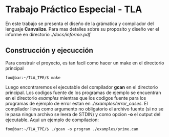 # Trabajo Práctico Especial - TLA
En este trabajo se presenta el diseño de la grámatica y compilador del lenguaje **Canvalize**. Para mas detalles sobre su proposito y diseño ver el informe en
directorio *./docs/informe.pdf*

## Construcción y ejecucción
Para construir el proyecto, es tan facil como hacer un make en el directorio principal
```console
foo@bar:~/TLA_TPE/$ make
```
Luego encontraremos el ejecutable del compilador **gcan** en el directorio principal. Los codigos fuente de los programas de ejemplo se encuentran en el 
directorio *examples* mientras que los codigos fuente para los programas de ejemplo de error estan en *./examples/error_cases*. El compilador lleva como argumento
no obligatorio el archivo fuente (si no se le pasa ningun archivo se leera de STDIN) y como opcion **-o** el output del ejecutable. Aqui un ejemplo de compilacion: 
```console
foo@bar:~/TLA_TPE/$ ./gcan -o program ./examples/prime.can
```
